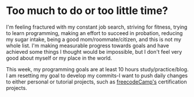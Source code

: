 # Too much to do or too little time?

I'm feeling fractured with my constant job search, striving for fitness, trying to learn programming, making an effort to succeed in probation, reducing my sugar intake, being a good mom/roommate/citizen, and this is not my whole list. I'm making measurable progress towards goals and have achieved some things I thought would be impossible, but I don't feel very good about myself or my place in the world.

This week, my programming goals are at least 10 hours study/practice/blog. I am resetting my goal to develop my commits-I want to push daily changes to either personal or tutorial projects, such as [freecodeCamp's](https://www.freecodecamp.org/) certification projects. 